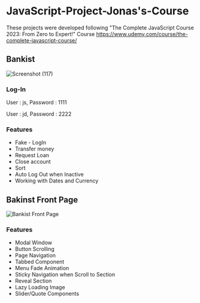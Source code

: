 # JavaScript-Project-Jonas's-Course
These projects were developed following "The Complete JavaScript Course 2023: From Zero to Expert!" Course
https://www.udemy.com/course/the-complete-javascript-course/
## Bankist
![Screenshot (117)](https://user-images.githubusercontent.com/121996224/219953095-b7501ccb-c0a1-44ba-bd37-edb93d51515c.png)
### Log-In
User : js,
Password : 1111

User : jd,
Password : 2222
### Features
- Fake - LogIn
- Transfer money
- Request Loan
- Close account
- Sort
- Auto Log Out when Inactive
- Working with Dates and Currency

## Bakinst Front Page
![Bankist Front Page](https://user-images.githubusercontent.com/121996224/220828721-cf884280-3e72-4e7d-ac56-1a40e3a9933e.png)
### Features
- Modal Window
- Button Scrolling
- Page Navigation
- Tabbed Component
- Menu Fade Animation
- Sticky Navigation when Scroll to Section
- Reveal Section
- Lazy Loading Image
- Slider/Quote Components
